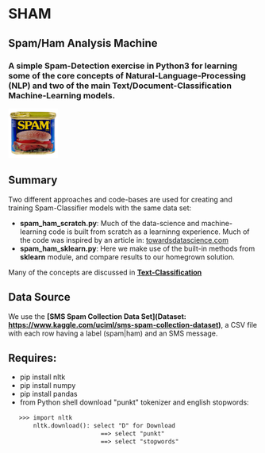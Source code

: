 # SHAM
## Spam/Ham Analysis Machine
### A simple Spam-Detection exercise in Python3 for learning some of the core concepts of Natural-Language-Processing (NLP) and two of the main Text/Document-Classification Machine-Learning models.  

<img src="https://github.com/bfanselow/DataScience/blob/master/img/spam.jpg" width="100" height="100">

## Summary
Two different approaches and code-bases are used for creating and training Spam-Classifier models with the same data set:
  * **spam_ham_scratch.py**: Much of the data-science and machine-learning code is built from scratch as a learninng experience.  Much of the code was inspired by an article in: [<u>towardsdatascience.com</u>](https://towardsdatascience.com/spam-classifier-in-python-from-scratch-27a98ddd8e73)
  * **spam_ham_sklearn.py**: Here we make use of the built-in methods from **sklearn** module, and compare results to our homegrown solution.

Many of the concepts are discussed in **[Text-Classification](https://github.com/bfanselow/DataScience/blob/master/ML_PROJECTS/SHAM/Text-Classification.md)**
 
## Data Source 
We use the **[SMS Spam Collection Data Set](Dataset: https://www.kaggle.com/uciml/sms-spam-collection-dataset)**, a CSV file with each row having a label (spam|ham) and an SMS message. 


## Requires:
 * pip install nltk
 * pip install numpy 
 * pip install pandas 
 * from Python shell download "punkt" tokenizer and english stopwords:
```
   >>> import nltk
       nltk.download(): select "D" for Download
                          ==> select "punkt"
                          ==> select "stopwords"
```

